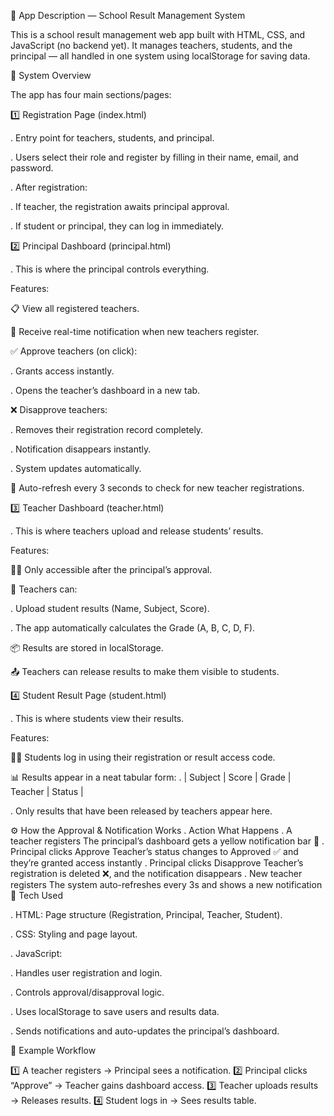 🏫 App Description — School Result Management System

This is a school result management web app built with HTML, CSS, and JavaScript (no backend yet).
It manages teachers, students, and the principal — all handled in one system using localStorage for saving data.

🧩 System Overview

The app has four main sections/pages:

1️⃣ Registration Page (index.html)

. Entry point for teachers, students, and principal.

. Users select their role and register by filling in their name, email, and password.

. After registration:

 . If teacher, the registration awaits principal approval.

 . If student or principal, they can log in immediately.

2️⃣ Principal Dashboard (principal.html)

. This is where the principal controls everything.

Features:

📋 View all registered teachers.

🔔 Receive real-time notification when new teachers register.

✅ Approve teachers (on click):

. Grants access instantly.

. Opens the teacher’s dashboard in a new tab.

❌ Disapprove teachers:

. Removes their registration record completely.

. Notification disappears instantly.

. System updates automatically.

🔁 Auto-refresh every 3 seconds to check for new teacher registrations.

3️⃣ Teacher Dashboard (teacher.html)

. This is where teachers upload and release students’ results.

Features:

👨‍🏫 Only accessible after the principal’s approval.

🧾 Teachers can:

. Upload student results (Name, Subject, Score).

. The app automatically calculates the Grade (A, B, C, D, F).

📦 Results are stored in localStorage.

📤 Teachers can release results to make them visible to students.

4️⃣ Student Result Page (student.html)

. This is where students view their results.

Features:

🧍‍♂️ Students log in using their registration or result access code.

📊 Results appear in a neat tabular form:
. | Subject | Score | Grade | Teacher | Status |

. Only results that have been released by teachers appear here.

⚙️ How the Approval & Notification Works
. Action	What Happens
. A teacher registers	The principal’s dashboard gets a yellow notification bar 🔔
. Principal clicks Approve	Teacher’s status changes to Approved ✅ and they’re granted access instantly
. Principal clicks Disapprove	Teacher’s registration is deleted ❌, and the notification disappears
. New teacher registers	The system auto-refreshes every 3s and shows a new notification
💾 Tech Used

. HTML: Page structure (Registration, Principal, Teacher, Student).

. CSS: Styling and page layout.

. JavaScript:

. Handles user registration and login.

. Controls approval/disapproval logic.

. Uses localStorage to save users and results data.

. Sends notifications and auto-updates the principal’s dashboard.

🧠 Example Workflow

1️⃣ A teacher registers → Principal sees a notification.
2️⃣ Principal clicks “Approve” → Teacher gains dashboard access.
3️⃣ Teacher uploads results → Releases results.
4️⃣ Student logs in → Sees results table.
